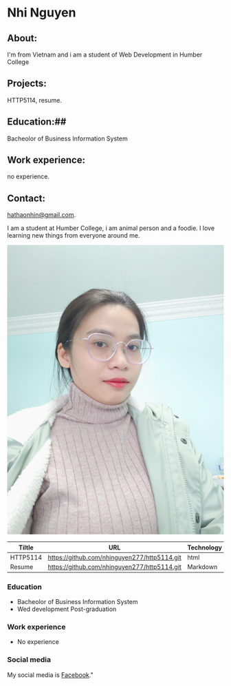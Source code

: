 # Nhi Nguyen


## About: 

I'm from Vietnam and i am a student of Web Development in Humber College
## Projects:
HTTP5114, resume.
## Education:##
Bacheolor of Business Information System
## Work experience:
no experience.
## Contact:
hathaonhin@gmail.com.

I am a student at Humber College, i am animal person and a foodie. I love learning new things from everyone around me.

![My profile image](/image.jpg "my profile image")


| Tiltle     | URL |Technology|
| ----------- | ----------- |-----------|
| HTTP5114     | https://github.com/nhinguyen277/http5114.git      |html|
| Resume   |    https://github.com/nhinguyen277/http5114.git     |Markdown|



### Education
- Bacheolor of Business Information System
- Wed development Post-graduation

### Work experience
- No experience



### Social media

My social media is [Facebook](https://www.facebook.com/nguyenhathao.nhi)."





